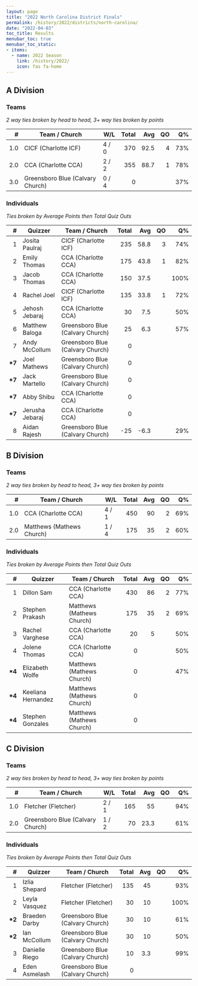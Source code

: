 ```yaml
---
layout: page
title: "2022 North Carolina District Finals"
permalink: /history/2022/districts/north-carolina/
date: "2022-04-03"
toc_title: Results
menubar_toc: true
menubar_toc_static:
- items:
  - name: 2022 Season
    link: /history/2022/
    icon: fas fa-home
---
```


## A Division

### Teams

*2 way ties broken by head to head, 3+ way ties broken by points*

| #   | Team / Church                    | W/L   | Total | Avg  | QO | Q%  |
|----:|----------------------------------|-------|------:|-----:|---:|----:|
| 1.0 | CICF (Charlotte ICF)             | 4 / 0 | 370   | 92.5 | 4  | 73% |
| 2.0 | CCA (Charlotte CCA)              | 2 / 2 | 355   | 88.7 | 1  | 78% |
| 3.0 | Greensboro Blue (Calvary Church) | 0 / 4 | 0     |      |    | 37% |

### Individuals

*Ties broken by Average Points then Total Quiz Outs*

| #       | Quizzer         | Team / Church                    | Total | Avg  | QO | Q%   |
|--------:|-----------------|----------------------------------|------:|-----:|---:|-----:|
| 1       | Josita Paulraj  | CICF (Charlotte ICF)             | 235   | 58.8 | 3  | 74%  |
| 2       | Emily Thomas    | CCA (Charlotte CCA)              | 175   | 43.8 | 1  | 82%  |
| 3       | Jacob Thomas    | CCA (Charlotte CCA)              | 150   | 37.5 |    | 100% |
| 4       | Rachel Joel     | CICF (Charlotte ICF)             | 135   | 33.8 | 1  | 72%  |
| 5       | Jehosh Jebaraj  | CCA (Charlotte CCA)              | 30    | 7.5  |    | 50%  |
| 6       | Matthew Baloga  | Greensboro Blue (Calvary Church) | 25    | 6.3  |    | 57%  |
| 7       | Andy McCollum   | Greensboro Blue (Calvary Church) | 0     |      |    |      |
| **\*7** | Joel Mathews    | Greensboro Blue (Calvary Church) | 0     |      |    |      |
| **\*7** | Jack Martello   | Greensboro Blue (Calvary Church) | 0     |      |    |      |
| **\*7** | Abby Shibu      | CCA (Charlotte CCA)              | 0     |      |    |      |
| **\*7** | Jerusha Jebaraj | CCA (Charlotte CCA)              | 0     |      |    |      |
| 8       | Aidan Rajesh    | Greensboro Blue (Calvary Church) | -25   | -6.3 |    | 29%  |

## B Division

### Teams

*2 way ties broken by head to head, 3+ way ties broken by points*

| #   | Team / Church             | W/L   | Total | Avg | QO | Q%  |
|----:|---------------------------|-------|------:|----:|---:|----:|
| 1.0 | CCA (Charlotte CCA)       | 4 / 1 | 450   | 90  | 2  | 69% |
| 2.0 | Matthews (Mathews Church) | 1 / 4 | 175   | 35  | 2  | 60% |

### Individuals

*Ties broken by Average Points then Total Quiz Outs*

| #       | Quizzer            | Team / Church             | Total | Avg | QO | Q%  |
|--------:|--------------------|---------------------------|------:|----:|---:|----:|
| 1       | Dillon Sam         | CCA (Charlotte CCA)       | 430   | 86  | 2  | 77% |
| 2       | Stephen Prakash    | Matthews (Mathews Church) | 175   | 35  | 2  | 69% |
| 3       | Rachel Varghese    | CCA (Charlotte CCA)       | 20    | 5   |    | 50% |
| 4       | Jolene Thomas      | CCA (Charlotte CCA)       | 0     |     |    | 50% |
| **\*4** | Elizabeth Wolfe    | Matthews (Mathews Church) | 0     |     |    | 47% |
| **\*4** | Keeliana Hernandez | Matthews (Mathews Church) | 0     |     |    |     |
| **\*4** | Stephen Gonzales   | Matthews (Mathews Church) | 0     |     |    |     |


## C Division

### Teams

*2 way ties broken by head to head, 3+ way ties broken by points*

| #   | Team / Church                    | W/L   | Total | Avg  | QO | Q%  |
|----:|----------------------------------|-------|------:|-----:|---:|----:|
| 1.0 | Fletcher (Fletcher)              | 2 / 1 | 165   | 55   |    | 94% |
| 2.0 | Greensboro Blue (Calvary Church) | 1 / 2 | 70    | 23.3 |    | 61% |

### Individuals

*Ties broken by Average Points then Total Quiz Outs*

| #       | Quizzer        | Team / Church                    | Total | Avg | QO | Q%   |
|--------:|----------------|----------------------------------|------:|----:|---:|-----:|
| 1       | Izlia Shepard  | Fletcher (Fletcher)              | 135   | 45  |    | 93%  |
| 2       | Leyla Vasquez  | Fletcher (Fletcher)              | 30    | 10  |    | 100% |
| **\*2** | Braeden Darby  | Greensboro Blue (Calvary Church) | 30    | 10  |    | 61%  |
| **\*2** | Ian McCollum   | Greensboro Blue (Calvary Church) | 30    | 10  |    | 50%  |
| 3       | Danielle Riego | Greensboro Blue (Calvary Church) | 10    | 3.3 |    | 99%  |
| 4       | Eden Asmelash  | Greensboro Blue (Calvary Church) | 0     |     |    |      |

